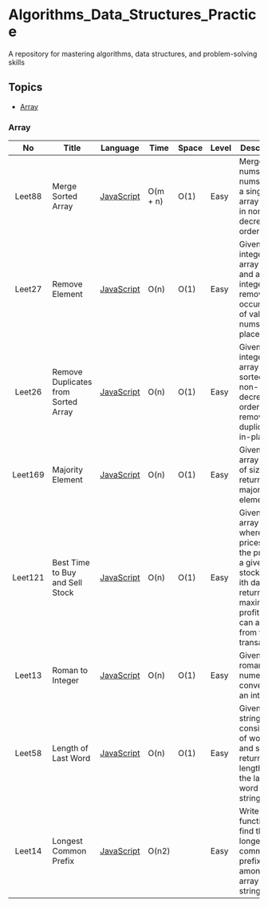 # Algorithms_Data_Structures_Practice
A repository for mastering algorithms, data structures, and problem-solving skills

## Topics

- [Array](#array)

### Array

|    No    | Title                               | Language                                                             | Time                    | Space        | Level  | Description                                                            | Notes         |
| :------: | ----------------------------------- | -------------------------------------------------------------------- | ----------------------- | ------------ | ------ | ---------------------------------------------------------------------- | ------------- |
|  Leet88   | Merge Sorted Array                             | [JavaScript](Array/Leet88_MergedSortedArray.js) |  O(m + n)  |  O(1)  | Easy   | Merge nums1 and nums2 into a single array sorted in non-decreasing order.                 |       |
|  Leet27   | Remove Element                             | [JavaScript](Array/Leet27_RemoveElement.js) | O(n)  |  O(1)  | Easy   | Given an integer array nums and an integer val, remove all occurrences of val in nums in-place.                 |       |
|  Leet26   | Remove Duplicates from Sorted Array                             | [JavaScript](Array/Leet26_RemoveDuplicatesSortedArray.js) | O(n)  |  O(1)  | Easy   | Given an integer array nums sorted in non-decreasing order, remove the duplicates in-place.                 |       |
|  Leet169   | Majority Element                             | [JavaScript](Array/Leet169_MajorityElement.js) | O(n)  |  O(1)  | Easy   | Given an array nums of size n, return the majority element.                 |       |
|  Leet121   | Best Time to Buy and Sell Stock                             | [JavaScript](Array/Leet121_BestTimeBuySellStock.js) | O(n)  |  O(1)  | Easy   | Given an array prices where prices[i] is the price of a given stock on the ith day, return the maximum profit you can achieve from this transaction.                 |       |
|  Leet13   | Roman to Integer                             | [JavaScript](Array/Leet13_RomanToInteger.js) | O(n)  |  O(1)  | Easy   | Given a roman numeral, convert it to an integer.                 |       |
|  Leet58   | Length of Last Word                             | [JavaScript](Array/Leet58._LengthofLastWord.js) | O(n)  |  O(1)  | Easy   | Given a string s consisting of words and spaces, return the length of the last word in the string.                 |       |
|  Leet14   | Longest Common Prefix                             | [JavaScript](Array/Leet14._LongestCommonPrefix.js) | O(n2)  |    | Easy   | Write a function to find the longest common prefix string amongst an array of strings.                 |       |